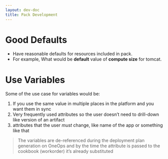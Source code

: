 ```yaml
---
layout: dev-doc
title: Pack Development
---
```


# Good Defaults

* Have reasonable defaults for resources included in pack.
* For example, What would be **default** value of **compute size** for tomcat.


# Use Variables

Some of the use case for variables would be:

  1. If you use the same value in multiple places in the platform and you want them in sync
  2. Very frequently used attributes so the user doesn’t need to drill-down like version of an artifact
  3. attributes that the user ​*must*​ change, like name of the app or something like that

> The variables are de-referenced during the deployment plan generation on OneOps and  by the time the attribute is passed to the cookbook (workorder) it’s already substituted

 